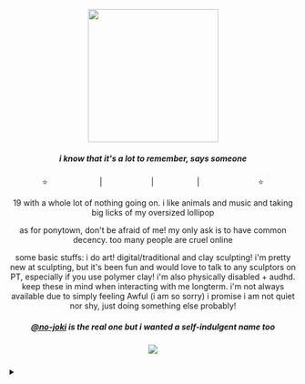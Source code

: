 <p align="center">
<a title="CALM YOUR ASS DOWN!!!!! FUCK YOU LOOKING CRAZY FOR!!!!!!" href=https://open.spotify.com/album/3KpYyDP8q8sUBxatHaYEsP?si=Dk_MmskkR9OiDZgGgahQEA><img src="https://file.garden/Zdu77rwq23DtX9qX/scapey" width="229" height="234"></a>
<p align="center">
  <h5 align="center">
 
<i>i know that it's a lot to remember, says someone</i>
</p>

</h5>
<p align="center">
⭐<a title="instagram" href=https://www.instagram.com/no.joki/><img src="https://file.garden/Zdu77rwq23DtX9qX/insta.png" width="87" height="11"/></a> | <a title="toyhouse" href=https://toyhou.se/nojoki><img src="https://file.garden/Zdu77rwq23DtX9qX/toyhouse2.png" width="78" height="11"/></a> | <a title="twitter" href=https://x.com/no_joki><img src="https://file.garden/Zdu77rwq23DtX9qX/twitter.png" width="68" height="11"/></a> | <a title="deviantart" href=https://www.deviantart.com/nojoki><img src="https://file.garden/Zdu77rwq23DtX9qX/deviantart.png" width="99" height="11"/></a>⭐
<p align="center">
  19 with a whole lot of nothing going on. i like animals and music and taking big licks of my oversized lollipop
</p>
<p align="center">
  as for ponytown, don't be afraid of me! my only ask is to have common decency. too many people are cruel online
</p>
<p align="center">
  some basic stuffs: i do art! digital/traditional and clay sculpting! i'm pretty new at sculpting, but it's been fun and would love to talk to any sculptors on PT, especially if you use polymer clay! i'm also physically disabled + audhd. keep these in mind when interacting with me longterm. i'm not always available due to simply feeling Awful (i am so sorry) i promise i am not quiet nor shy, just doing something else probably!
</p>
  <h5 align="center">
 
<i><a href="https://github.com/no-joki">@no-joki</a> is the real one but i wanted a self-indulgent name too</i>
</p>

</h5>


<h5 align="center">
 
![](https://komarev.com/ghpvc/?username=teens-of-deniale&color=orange)

</h5>
<p align="center"><details>
<summary></summary>
<p align="center">
<a title="TEENS OF DENIAL" href=https://open.spotify.com/album/3KpYyDP8q8sUBxatHaYEsP?si=KqcvuiW4TAuUIUsawAREig><img src="https://file.garden/Zdu77rwq23DtX9qX/20241026_181747.jpg" width="544" height="541"></a>
<p align="center"> <p align="center">
<a title="me and liv" href=https://file.garden/Zdu77rwq23DtX9qX/eminem.png><img src="https://file.garden/Zdu77rwq23DtX9qX/eminem.png" width="544" height="541"></a>
<p align="center">
</details>
